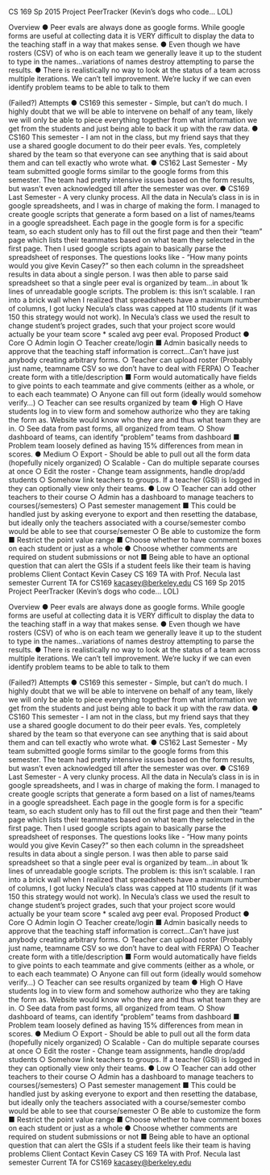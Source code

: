 CS 169 Sp 2015 Project
PeerTracker (Kevin’s dogs who code… LOL)

Overview
●	Peer evals are always done as google forms. While google forms are useful at collecting data it is VERY difficult to display the data to the teaching staff in a way that makes sense.
●	Even though we have rosters (CSV) of who is on each team we generally leave it up to the student to type in the names...variations of names destroy attempting to parse the results.
●	There is realistically no way to look at the status of a team across multiple iterations. We can’t tell improvement. We’re lucky if we can even identify problem teams to be able to talk to them

(Failed?) Attempts
●	CS169 this semester - Simple, but can’t do much. I highly doubt that we will be able to intervene on behalf of any team, likely we will only be able to piece everything together from what information we get from the students and just being able to back it up with the raw data.
●	CS160 This semester - I am not in the class, but my friend says that they use a shared google document to do their peer evals. Yes, completely shared by the team so that everyone can see anything that is said about them and can tell exactly who wrote what.
●	CS162 Last Semester - My team submitted google forms similar to the google forms from this semester. The team had pretty intensive issues based on the form results, but wasn’t even acknowledged till after the semester was over. 
●	CS169 Last Semester - A very clunky process. All the data in Necula’s class in is in google spreadsheets, and I was in charge of making the form.  I managed to create google scripts that generate a form based on a list of names/teams in a google spreadsheet. Each page in the google form is for a specific team, so each student only has to fill out the first page and then their “team” page which lists their teammates based on what team they selected in the first page. Then I used google scripts again to basically parse the spreadsheet of responses. The questions looks like - “How many points would you give Kevin Casey?” so then each column in the spreadsheet results in data about a single person. I was then able to parse said spreadsheet so that a single peer eval is organized by team...in about 1k lines of unreadable google scripts. The problem is: this isn’t scalable. I ran into a brick wall when I realized that spreadsheets have a maximum number of columns, I got lucky Necula’s class was capped at 110 students (if it was 150 this strategy would not work). In Necula’s class we used the result to change student’s project grades, such that your project score would actually be your team score * scaled avg peer eval.
Proposed Product
●	Core
○	Admin login
○	Teacher create/login
■	Admin basically needs to approve that the teaching staff information is correct...Can’t have just anybody creating arbitrary forms.
○	Teacher can upload roster (Probably just name, teamname CSV so we don’t have to deal with FERPA)
○	Teacher create form with a title/description
■	Form would automatically have fields to give points to each teammate and give comments (either as a whole, or to each each teammate)
○	Anyone can fill out form (ideally would somehow verify…)
○	Teacher can see results organized by team
●	High
○	Have students log in to view form and somehow authorize who they are taking the form as. Website would know who they are and thus what team they are in.
○	See data from past forms, all organized from team.
○	Show dashboard of teams, can identify “problem” teams from dashboard
■	Problem team loosely defined as having 15% differences from mean in scores.
●	Medium
○	Export - Should be able to pull out all the form data (hopefully nicely organized)
○	Scalable - Can do multiple separate courses at once
○	Edit the roster - Change team assignments, handle drop/add students
○	Somehow link teachers to groups. If a teacher (GSI) is logged in they can optionally view only their teams.
●	Low
○	Teacher can add other teachers to their course
○	Admin has a dashboard to manage teachers to courses(/semesters)
○	Past semester management
■	This could be handled just by asking everyone to export and then resetting the database, but ideally only the teachers associated with a course/semester combo would be able to see that course/semester
○	Be able to customize the form
■	Restrict the point value range
■	Choose whether to have comment boxes on each student or just as a whole
●	Choose whether comments are required on student submissions or not
■	Being able to have an optional question that can alert the GSIs if a student feels like their team is having problems
Client Contact
Kevin Casey
CS 169 TA with Prof. Necula last semester
Current TA for CS169
kacasey@berkeley.edu
CS 169 Sp 2015 Project
PeerTracker (Kevin’s dogs who code… LOL)

Overview
●	Peer evals are always done as google forms. While google forms are useful at collecting data it is VERY difficult to display the data to the teaching staff in a way that makes sense.
●	Even though we have rosters (CSV) of who is on each team we generally leave it up to the student to type in the names...variations of names destroy attempting to parse the results.
●	There is realistically no way to look at the status of a team across multiple iterations. We can’t tell improvement. We’re lucky if we can even identify problem teams to be able to talk to them

(Failed?) Attempts
●	CS169 this semester - Simple, but can’t do much. I highly doubt that we will be able to intervene on behalf of any team, likely we will only be able to piece everything together from what information we get from the students and just being able to back it up with the raw data.
●	CS160 This semester - I am not in the class, but my friend says that they use a shared google document to do their peer evals. Yes, completely shared by the team so that everyone can see anything that is said about them and can tell exactly who wrote what.
●	CS162 Last Semester - My team submitted google forms similar to the google forms from this semester. The team had pretty intensive issues based on the form results, but wasn’t even acknowledged till after the semester was over. 
●	CS169 Last Semester - A very clunky process. All the data in Necula’s class in is in google spreadsheets, and I was in charge of making the form.  I managed to create google scripts that generate a form based on a list of names/teams in a google spreadsheet. Each page in the google form is for a specific team, so each student only has to fill out the first page and then their “team” page which lists their teammates based on what team they selected in the first page. Then I used google scripts again to basically parse the spreadsheet of responses. The questions looks like - “How many points would you give Kevin Casey?” so then each column in the spreadsheet results in data about a single person. I was then able to parse said spreadsheet so that a single peer eval is organized by team...in about 1k lines of unreadable google scripts. The problem is: this isn’t scalable. I ran into a brick wall when I realized that spreadsheets have a maximum number of columns, I got lucky Necula’s class was capped at 110 students (if it was 150 this strategy would not work). In Necula’s class we used the result to change student’s project grades, such that your project score would actually be your team score * scaled avg peer eval.
Proposed Product
●	Core
○	Admin login
○	Teacher create/login
■	Admin basically needs to approve that the teaching staff information is correct...Can’t have just anybody creating arbitrary forms.
○	Teacher can upload roster (Probably just name, teamname CSV so we don’t have to deal with FERPA)
○	Teacher create form with a title/description
■	Form would automatically have fields to give points to each teammate and give comments (either as a whole, or to each each teammate)
○	Anyone can fill out form (ideally would somehow verify…)
○	Teacher can see results organized by team
●	High
○	Have students log in to view form and somehow authorize who they are taking the form as. Website would know who they are and thus what team they are in.
○	See data from past forms, all organized from team.
○	Show dashboard of teams, can identify “problem” teams from dashboard
■	Problem team loosely defined as having 15% differences from mean in scores.
●	Medium
○	Export - Should be able to pull out all the form data (hopefully nicely organized)
○	Scalable - Can do multiple separate courses at once
○	Edit the roster - Change team assignments, handle drop/add students
○	Somehow link teachers to groups. If a teacher (GSI) is logged in they can optionally view only their teams.
●	Low
○	Teacher can add other teachers to their course
○	Admin has a dashboard to manage teachers to courses(/semesters)
○	Past semester management
■	This could be handled just by asking everyone to export and then resetting the database, but ideally only the teachers associated with a course/semester combo would be able to see that course/semester
○	Be able to customize the form
■	Restrict the point value range
■	Choose whether to have comment boxes on each student or just as a whole
●	Choose whether comments are required on student submissions or not
■	Being able to have an optional question that can alert the GSIs if a student feels like their team is having problems
Client Contact
Kevin Casey
CS 169 TA with Prof. Necula last semester
Current TA for CS169
kacasey@berkeley.edu
